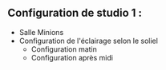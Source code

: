 ## Configuration de studio 1 :

- Salle Minions
- Configuration de l'éclairage selon le soliel
  - Configuration matin
  - Configuration après midi 
